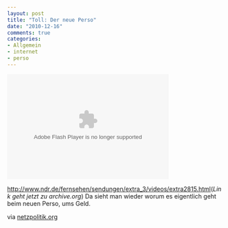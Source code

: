 ```yaml
--- 
layout: post
title: "Toll: Der neue Perso"
date: "2010-12-16"
comments: true
categories: 
- Allgemein
- internet
- perso
---
```

<object classid="clsid:d27cdb6e-ae6d-11cf-96b8-444553540000" width="376" height="245" codebase="http://download.macromedia.com/pub/shockwave/cabs/flash/swflash.cab#version=6,0,40,0"><param name="allowScriptAccess" value="always" /><param name="src" value="http://www.ndr.de/flash/NDRPlayer.swf?id=extra2815" /><embed type="application/x-shockwave-flash" width="376" height="245" src="http://www.ndr.de/flash/NDRPlayer.swf?id=extra2815" allowscriptaccess="always"></embed></object>

<a href="https://web.archive.org/web/20101219011311/http://www.ndr.de/fernsehen/sendungen/extra_3/videos/extra2815.html">http://www.ndr.de/fernsehen/sendungen/extra_3/videos/extra2815.html</a>(*Link geht jetzt zu archive.org*)
Da sieht man wieder worum es eigentlich geht beim neuen Perso, ums Geld.

via <a href="http://www.netzpolitik.org/2010/toll-der-neue-perso/" target="_blank">netzpolitik.org</a>
